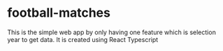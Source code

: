 # football-matches
This is the simple web app by only having one feature which is selection year to get data. It is created using React Typescript
